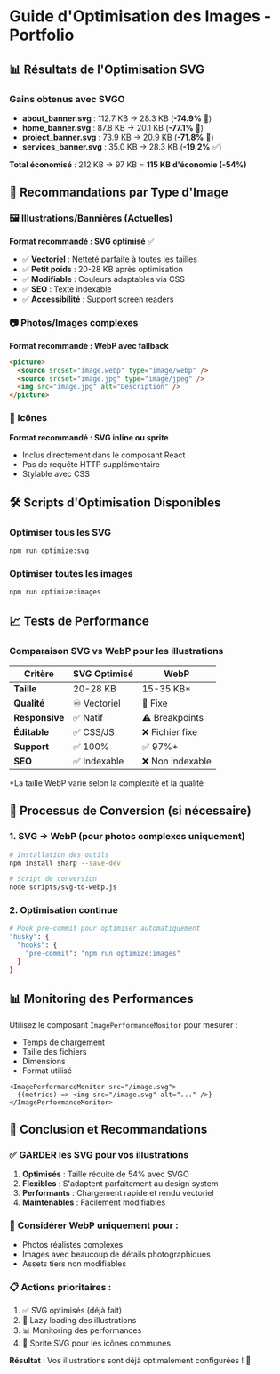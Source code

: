 # Guide d'Optimisation des Images - Portfolio

## 📊 Résultats de l'Optimisation SVG

### Gains obtenus avec SVGO

- **about_banner.svg** : 112.7 KB → 28.3 KB (**-74.9%** 🎉)
- **home_banner.svg** : 87.8 KB → 20.1 KB (**-77.1%** 🎉)
- **project_banner.svg** : 73.9 KB → 20.9 KB (**-71.8%** 🎉)
- **services_banner.svg** : 35.0 KB → 28.3 KB (**-19.2%** ✅)

**Total économisé** : 212 KB → 97 KB = **115 KB d'économie (-54%)**

## 🎯 Recommandations par Type d'Image

### 🖼️ Illustrations/Bannières (Actuelles)

**Format recommandé : SVG optimisé** ✅

- ✅ **Vectoriel** : Netteté parfaite à toutes les tailles
- ✅ **Petit poids** : 20-28 KB après optimisation
- ✅ **Modifiable** : Couleurs adaptables via CSS
- ✅ **SEO** : Texte indexable
- ✅ **Accessibilité** : Support screen readers

### 📷 Photos/Images complexes

**Format recommandé : WebP avec fallback**

```html
<picture>
  <source srcset="image.webp" type="image/webp" />
  <source srcset="image.jpg" type="image/jpeg" />
  <img src="image.jpg" alt="Description" />
</picture>
```

### 🎨 Icônes

**Format recommandé : SVG inline ou sprite**

- Inclus directement dans le composant React
- Pas de requête HTTP supplémentaire
- Stylable avec CSS

## 🛠️ Scripts d'Optimisation Disponibles

### Optimiser tous les SVG

```bash
npm run optimize:svg
```

### Optimiser toutes les images

```bash
npm run optimize:images
```

## 📈 Tests de Performance

### Comparaison SVG vs WebP pour les illustrations

| Critère        | SVG Optimisé | WebP             |
| -------------- | ------------ | ---------------- |
| **Taille**     | 20-28 KB     | 15-35 KB\*       |
| **Qualité**    | ♾️ Vectoriel | 📐 Fixe          |
| **Responsive** | ✅ Natif     | ⚠️ Breakpoints   |
| **Éditable**   | ✅ CSS/JS    | ❌ Fichier fixe  |
| **Support**    | ✅ 100%      | ✅ 97%+          |
| **SEO**        | ✅ Indexable | ❌ Non indexable |

\*La taille WebP varie selon la complexité et la qualité

## 🔄 Processus de Conversion (si nécessaire)

### 1. SVG → WebP (pour photos complexes uniquement)

```bash
# Installation des outils
npm install sharp --save-dev

# Script de conversion
node scripts/svg-to-webp.js
```

### 2. Optimisation continue

```bash
# Hook pre-commit pour optimiser automatiquement
"husky": {
  "hooks": {
    "pre-commit": "npm run optimize:images"
  }
}
```

## 📊 Monitoring des Performances

Utilisez le composant `ImagePerformanceMonitor` pour mesurer :

- Temps de chargement
- Taille des fichiers
- Dimensions
- Format utilisé

```tsx
<ImagePerformanceMonitor src="/image.svg">
  {(metrics) => <img src="/image.svg" alt="..." />}
</ImagePerformanceMonitor>
```

## 🎯 Conclusion et Recommandations

### ✅ **GARDER les SVG pour vos illustrations**

1. **Optimisés** : Taille réduite de 54% avec SVGO
2. **Flexibles** : S'adaptent parfaitement au design system
3. **Performants** : Chargement rapide et rendu vectoriel
4. **Maintenables** : Facilement modifiables

### 🔄 **Considérer WebP uniquement pour :**

- Photos réalistes complexes
- Images avec beaucoup de détails photographiques
- Assets tiers non modifiables

### 📋 **Actions prioritaires :**

1. ✅ SVG optimisés (déjà fait)
2. 🔄 Lazy loading des illustrations
3. 📊 Monitoring des performances
4. 🎨 Sprite SVG pour les icônes communes

**Résultat** : Vos illustrations sont déjà optimalement configurées ! 🎉
